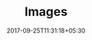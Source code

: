 ---
title: "Images"
date: 2017-09-25T11:31:18+05:30
layout: images
property: "Casa Bella"
url: /details/images/casa-bella/

qcstatus:
 new: true
---